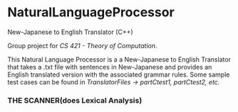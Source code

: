 # NaturalLanguageProcessor
New-Japanese to English Translator (C++)

Group project for _CS 421 - Theory of Computation_.

This Natural Language Processor is a a New-Japanese to English Translator that takes a .txt file with sentences in New-Japanese and provides an English translated version with the associated grammar rules. Some sample test cases can be found in _TranslatorFiles -> partCtest1, partCtest2, etc._

### THE SCANNER(does Lexical Analysis)
